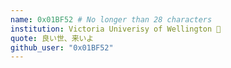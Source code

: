 ```yaml
---
name: 0x01BF52 # No longer than 28 characters
institution: Victoria Univerisy of Wellington 🚩
quote: 良い世、来いよ
github_user: "0x01BF52"
---
```

